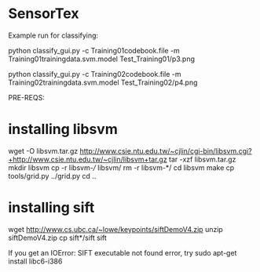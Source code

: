 # SensorTex
Example run for classifying:

python classify_gui.py -c Training01codebook.file -m Training01trainingdata.svm.model Test_Training01/p3.png

python classify_gui.py -c Training02codebook.file -m Training02trainingdata.svm.model Test_Training02/p4.png

PRE-REQS:
# installing libsvm
wget -O libsvm.tar.gz http://www.csie.ntu.edu.tw/~cjlin/cgi-bin/libsvm.cgi?+http://www.csie.ntu.edu.tw/~cjlin/libsvm+tar.gz
tar -xzf libsvm.tar.gz
mkdir libsvm
cp -r libsvm-*/* libsvm/
rm -r libsvm-*/
cd libsvm
make
cp tools/grid.py ../grid.py
cd ..

# installing sift
wget http://www.cs.ubc.ca/~lowe/keypoints/siftDemoV4.zip
unzip siftDemoV4.zip
cp sift*/sift sift

If you get an IOError: SIFT executable not found error, try sudo apt-get install libc6-i386
